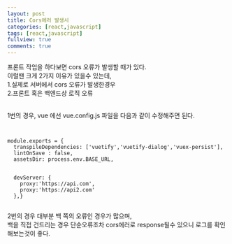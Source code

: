 ```yaml
---
layout: post
title: Cors에러 발생시
categories: [react,javascript]
tags: [react,javascript]
fullview: true
comments: true
---
```





프론트 작업을 하다보면 cors 오류가 발생할 때가 있다.<br>
이럴땐 크게 2가지 이유가 있을수 있는데,<br>
1.실제로 서버에서 cors 오류가 발생한경우<br>
2.프론트 혹은 백엔드상 로직 오류<br> <br>

1번의 경우, vue 에선 vue.config.js 파일을 다음과 같이 수정해주면 된다.



<link rel="stylesheet" href="//cdnjs.cloudflare.com/ajax/libs/highlight.js/9.12.0/styles/default.min.css">
<script src="//cdnjs.cloudflare.com/ajax/libs/highlight.js/9.12.0/highlight.min.js"></script>
 <script>hljs.initHighlightingOnLoad();</script>


<pre><code class="HTML"> 

module.exports = {
  transpileDependencies: ['vuetify','vuetify-dialog','vuex-persist'],
  lintOnSave : false,
  assetsDir: process.env.BASE_URL,


  devServer: {
    proxy:'https://api.com',
    proxy:'https://api2.com'
  },}

</code></pre>

2번의 경우 대부분 백 쪽의 오류인 경우가 많으며,<br> 
백을 직접 건드리는 경우 단순오류조차 cors에러로 response될수 있으니 로그를 확인해보는것이 좋다.